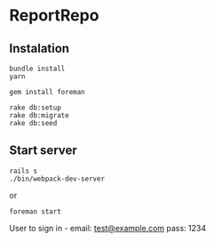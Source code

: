# ReportRepo

## Instalation

```
bundle install
yarn
```

```
gem install foreman
```

```
rake db:setup
rake db:migrate
rake db:seed
```

## Start server
```
rails s
./bin/webpack-dev-server
```
or
```
foreman start
```
User to sign in - email: test@example.com  pass: 1234